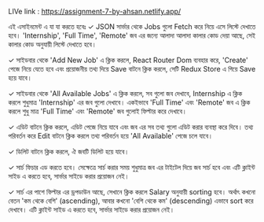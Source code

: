 LIVe link : https://assignment-7-by-ahsan.netlify.app/

এই এসাইনমেন্ট এ যা যা করতে হবেঃ
✓ JSON সার্ভার থেকে Jobs গুলো Fetch করে নিয়ে এসে লিস্টে দেখাতে হবে। 'Internship', 'Full Time', 'Remote' জব এর জন্যে আলাদা আলাদা কালার কোড দেয়া আছে, সেই কালার কোড অনুযায়ী লিস্টে দেখাতে হবে।

✓ সাইডবার থেকে 'Add New Job' এ ক্লিক করলে, React Router Dom ব্যবহার করে, 'Create' পেজে নিয়ে যেতে হবে এবং প্রয়োজনীয় তথ্য দিয়ে Save বাটনে ক্লিক করলে, সেটি Redux Store এ গিয়ে Save হয়ে যাবে।

✓ সাইডবার থেকে 'All Available Jobs' এ ক্লিক করলে, সব গুলো জব দেখাবে, Internship এ ক্লিক করলে শুধুমাত্র 'Internship' এর জব গুলো দেখাবে। একইভাবে 'Full Time' এবং 'Remote' জব এ ক্লিক করলে শুধু মাত্র 'Full Time' এবং 'Remote' জব গুলোই ফিল্টার করে দেখাবে।

✓ এডিট বাটনে ক্লিক করলে, এডিট পেজে নিয়ে যাবে এবং জব এর সব তথ্য গুলো এডিট করার ব্যবস্থা করে দিবে। তথ্য পরিবর্তন করে Edit বাটনে ক্লিক করলে তথ্য পরিবর্তন হয়ে 'All Available' পেজে চলে যাবে।

✓ ডিলিট বাটনে ক্লিক করলে, ঐ জবটি ডিলিট হয়ে যাবে।

✓ সার্চ ফিচার এড করতে হবে। সেক্ষেত্রে সার্চ করার সময় শুধুমাত্র জব এর টাইটেল দিয়ে জব সার্চ হবে এবং এটি ক্লাইন্ট সাইড এ করতে হবে, সার্ভার সাইডে করার প্রয়োজন নেই।

✓ সার্চ এর পাশে ফিল্টার এর ড্রপডাউন আছে, সেখানে ক্লিক করলে Salary অনুযায়ী sorting হবে। অর্থাৎ কখনো বেতন 'কম থেকে বেশি' (ascending), আবার কখনো 'বেশি থেকে কম' (descending) এভাবে sort করে দেখাবে। এটি ক্লাইন্ট সাইড এ করতে হবে, সার্ভার সাইডে করার প্রয়োজন নেই।

